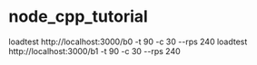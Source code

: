 # node_cpp_tutorial

loadtest http://localhost:3000/b0 -t 90 -c 30 --rps 240
loadtest http://localhost:3000/b1 -t 90 -c 30 --rps 240